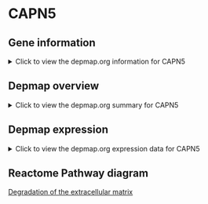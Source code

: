 <h1>CAPN5</h1>

<h2>Gene information</h2>
<details>
  <summary>Click to view the depmap.org information for CAPN5</summary>
  <iframe src="https://depmap.org/portal/gene/CAPN5?tab=about" style="border:none;width:100%;height:800px"></iframe>
</details>

<h2>Depmap overview</h2>
<details>
  <summary>Click to view the depmap.org summary for CAPN5</summary>
  <iframe src="https://depmap.org/portal/gene/CAPN5?tab=overview" style="border:none;width:100%;height:800px"></iframe>
</details>

<h2>Depmap expression</h2>
<details>
  <summary>Click to view the depmap.org expression data for CAPN5</summary>
  <iframe src="https://depmap.org/portal/gene/CAPN5?tab=characterization" style="border:none;width:100%;height:800px"></iframe>
</details>



<h2>Reactome Pathway diagram</h2>
<a href="https://reactome.org/PathwayBrowser/#/R-HSA-1474228" target="_BLANK">Degradation of the extracellular matrix</a>



